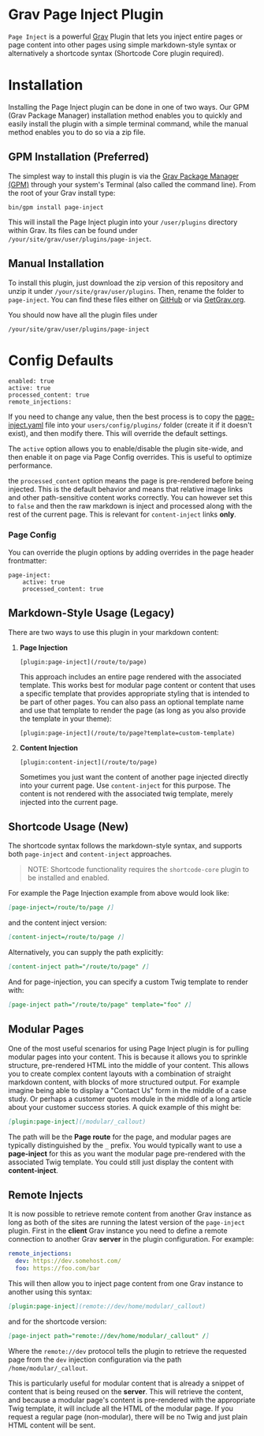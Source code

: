 # Grav Page Inject Plugin

`Page Inject` is a powerful [Grav][grav] Plugin that lets you inject entire pages or page content into other pages using simple markdown-style syntax or alternatively a shortcode syntax (Shortcode Core plugin required).

# Installation

Installing the Page Inject plugin can be done in one of two ways. Our GPM (Grav Package Manager) installation method enables you to quickly and easily install the plugin with a simple terminal command, while the manual method enables you to do so via a zip file.

## GPM Installation (Preferred)

The simplest way to install this plugin is via the [Grav Package Manager (GPM)](http://learn.getgrav.org/advanced/grav-gpm) through your system's Terminal (also called the command line).  From the root of your Grav install type:

    bin/gpm install page-inject

This will install the Page Inject plugin into your `/user/plugins` directory within Grav. Its files can be found under `/your/site/grav/user/plugins/page-inject`.

## Manual Installation

To install this plugin, just download the zip version of this repository and unzip it under `/your/site/grav/user/plugins`. Then, rename the folder to `page-inject`. You can find these files either on [GitHub](https://github.com/getgrav/grav-plugin-page-inject) or via [GetGrav.org](http://getgrav.org/downloads/plugins#extras).

You should now have all the plugin files under

    /your/site/grav/user/plugins/page-inject

# Config Defaults

```
enabled: true
active: true
processed_content: true
remote_injections:
```

If you need to change any value, then the best process is to copy the [page-inject.yaml](page-inject.yaml) file into your `users/config/plugins/` folder (create it if it doesn't exist), and then modify there.  This will override the default settings.

The `active` option allows you to enable/disable the plugin site-wide, and then enable it on page via Page Config overrides. This is useful to optimize performance.

the `processed_content` option means the page is pre-rendered before being injected.  This is the default behavior and means that relative image links and other path-sensitive content works correctly.  You can however set this to `false` and then the raw markdown is inject and processed along with the rest of the current page. This is relevant for `content-inject` links **only**.

### Page Config

You can override the plugin options by adding overrides in the page header frontmatter:

```
page-inject:
    active: true
    processed_content: true
```

## Markdown-Style Usage (Legacy)

There are two ways to use this plugin in your markdown content:

1. **Page Injection**

    ```
    [plugin:page-inject](/route/to/page)
    ```

    This approach includes an entire page rendered with the associated template.  This works best for modular page content or content that uses a specific template that provides appropriate styling that is intended to be part of other pages.  You can also pass an optional template name and use that template to render the page (as long as you also provide the template in your theme):

    ```
    [plugin:page-inject](/route/to/page?template=custom-template)
    ```

2. **Content Injection**

    ```
    [plugin:content-inject](/route/to/page)
    ```

    Sometimes you just want the content of another page injected directly into your current page.  Use `content-inject` for this purpose.  The content is not rendered with the associated twig template, merely injected into the current page.

## Shortcode Usage (New)

The shortcode syntax follows the markdown-style syntax, and supports both `page-inject` and `content-inject` approaches. 

> NOTE: Shortcode functionality requires the `shortcode-core` plugin to be installed and enabled.

For example the Page Injection example from above would look like:

```markdown
[page-inject=/route/to/page /]
```

and the content inject version:

```markdown
[content-inject=/route/to/page /]
```

Alternatively, you can supply the path explicitly:

```markdown
[content-inject path="/route/to/page" /]
```

And for page-injection, you can specify a custom Twig template to render with:

```markdown
[page-inject path="/route/to/page" template="foo" /]
```

## Modular Pages

One of the most useful scenarios for using Page Inject plugin is for pulling modular pages into your content.  This is because it allows you to sprinkle structure, pre-rendered HTML into the middle of your content.  This allows you to create complex content layouts with a combination of straight markdown content, with blocks of more structured output.  For example imagine being able to display a "Contact Us" form in the middle of a case study.  Or perhaps a customer quotes module in the middle of a long article about your customer success stories.  A quick example of this might be:

```markdown
[plugin:page-inject](/modular/_callout)
```

The path will be the **Page route** for the page, and modular pages are typically distinguished by the `_` prefix. You would typically want to use a **page-inject** for this as you want the modular page pre-rendered with the associated Twig template.  You could still just display the content with **content-inject**. 

## Remote Injects

It is now possible to retrieve remote content from another Grav instance as long as both of the sites are running the latest version of the `page-inject` plugin.  First in the **client** Grav instance you need to define a remote connection to another Grav **server** in the plugin configuration.  For example:

```yaml
remote_injections:
  dev: https://dev.somehost.com/
  foo: https://foo.com/bar
```

This will then allow you to inject page content from one Grav instance to another using this syntax:

```markdown
[plugin:page-inject](remote://dev/home/modular/_callout)
```

and for the shortcode version:

```markdown
[page-inject path="remote://dev/home/modular/_callout" /]
```

Where the `remote://dev` protocol tells the plugin to retrieve the requested page from the `dev` injection configuration via the path `/home/modular/_callout`.

This is particularly useful for modular content that is already a snippet of content that is being reused on the **server**. This will retrieve the content, and because a modular page's content is pre-rendered with the appropriate Twig template, it will include all the HTML of the modular page.  If you request a regular page (non-modular), there will be no Twig and just plain HTML content will be sent.

[grav]: http://github.com/getgrav/grav
